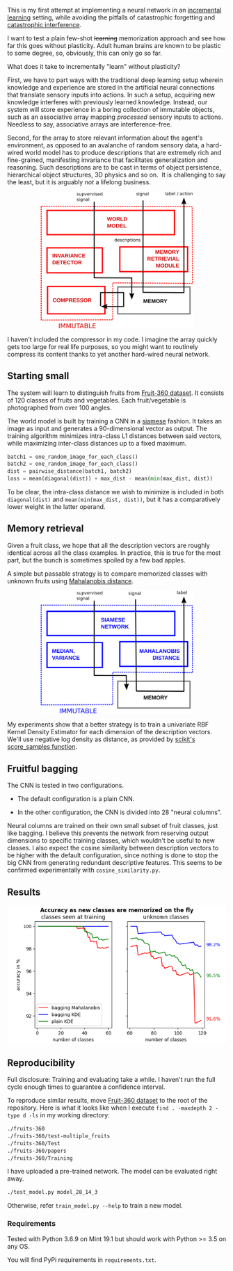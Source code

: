 This is my first attempt at implementing a neural network in an [incremental learning](https://en.wikipedia.org/wiki/Incremental_learning) setting, while avoiding the pitfalls of catastrophic forgetting and [catastrophic interference](https://en.wikipedia.org/wiki/Catastrophic_interference).

I want to test a plain few-shot ~~learning~~ memorization approach and see how far this goes without plasticity.
Adult human brains are known to be plastic to some degree, so, obviously, this can only go so far.

What does it take to incrementally "learn" without plasticity?

First, we have to part ways with the traditional deep learning setup wherein knowledge and experience are stored in the artificial neural connections that translate sensory inputs into actions. In such a setup, acquiring new knowledge interferes with previously learned knowledge.
Instead, our system will store experience in a boring collection of immutable objects, such as an associative array mapping *processed* sensory inputs to actions. Needless to say, associative arrays are interference-free.

Second, for the array to store relevant information about the agent's environment, as opposed to an avalanche of random sensory data, a hard-wired world model has to produce descriptions that are extremely rich and fine-grained, manifesting invariance that facilitates generalization and reasoning.
Such descriptions are to be cast in terms of object persistence, hierarchical object structures, 3D physics and so on. 
It is challenging to say the least, but it is arguably *not* a lifelong business.

<p align="center">
  <img src="/images/system.png" width="350">
</p>

I haven't included the compressor in my code.
I imagine the array quickly gets too large for real life purposes, so you might want to routinely compress its content thanks to yet another hard-wired neural network.

## Starting small

The system will learn to distinguish fruits from [Fruit-360 dataset](https://www.kaggle.com/moltean/fruits).
It consists of 120 classes of fruits and vegetables. Each fruit/vegetable is photographed from over 100 angles.

The world model is built by training a CNN in a [siamese](https://en.wikipedia.org/wiki/Siamese_neural_network) fashion. It takes an image as input and generates a 90-dimensional vector as output.
The training algorithm minimizes intra-class L1 distances between said vectors, while maximizing inter-class distances up to a fixed maximum.

```python
batch1 = one_random_image_for_each_class()
batch2 = one_random_image_for_each_class()
dist = pairwise_distance(batch1, batch2)
loss = mean(diagonal(dist)) + max_dist - mean(min(max_dist, dist))
```

To be clear, the intra-class distance we wish to minimize is included in both `diagonal(dist)` and `mean(min(max_dist, dist))`, but it has a comparatively lower weight in the latter operand.


## Memory retrieval

Given a fruit class, we hope that all the description vectors are roughly identical across all the class examples.
In practice, this is true for the most part, but the bunch is sometimes spoiled by a few bad apples.

A simple but passable strategy is to compare memorized classes with unknown fruits using [Mahalanobis distance](https://en.wikipedia.org/wiki/Mahalanobis_distance).

<p align="center">
  <img src="/images/implementation.png" width="350">
</p>

My experiments show that a better strategy is to train a univariate RBF Kernel Density Estimator for each dimension of the description vectors.
We'll use negative log density as distance, as provided by [scikit's score_samples function](https://scikit-learn.org/stable/modules/generated/sklearn.neighbors.KernelDensity.html#sklearn.neighbors.KernelDensity.score_samples).


## Fruitful bagging

The CNN is tested in two configurations.

- The default configuration is a plain CNN.

- In the other configuration, the CNN is divided into 28 "neural columns".

Neural columns are trained on their own small subset of fruit classes, just like bagging.
I believe this prevents the network from reserving output dimensions to specific training classes, which wouldn't be useful to new classes.
I also expect the cosine similarity between description vectors to be higher with the default configuration, since nothing is done to stop the big CNN from generating redundant descriptive features.
This seems to be confirmed experimentally with `cosine_similarity.py`.

## Results

<p align="center">
  <img src="/images/results.png">
</p>

## Reproducibility

Full disclosure: Training and evaluating take a while. I haven't run the full cycle enough times to guarantee a confidence interval.

To reproduce similar results, move [Fruit-360 dataset](https://www.kaggle.com/moltean/fruits) to the root of the repository.
Here is what it looks like when I execute `find . -maxdepth 2 -type d -ls` in my working directory:

```bash
./fruits-360
./fruits-360/test-multiple_fruits
./fruits-360/Test
./fruits-360/papers
./fruits-360/Training
```

I have uploaded a pre-trained network. The model can be evaluated right away.

```bash
./test_model.py model_28_14_3
```

Otherwise, refer `train_model.py --help` to train a new model.


### Requirements

Tested with Python 3.6.9 on Mint 19.1 but should work with Python >= 3.5 on any OS.

You will find PyPi requirements in `requirements.txt`.
